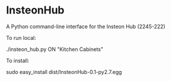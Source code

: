 # InsteonHub
A Python command-line interface for the Insteon Hub (2245-222)

To run local:

./insteon_hub.py ON "Kitchen Cabinets"

To install:

sudo easy_install dist/InsteonHub-0.1-py2.7.egg 

